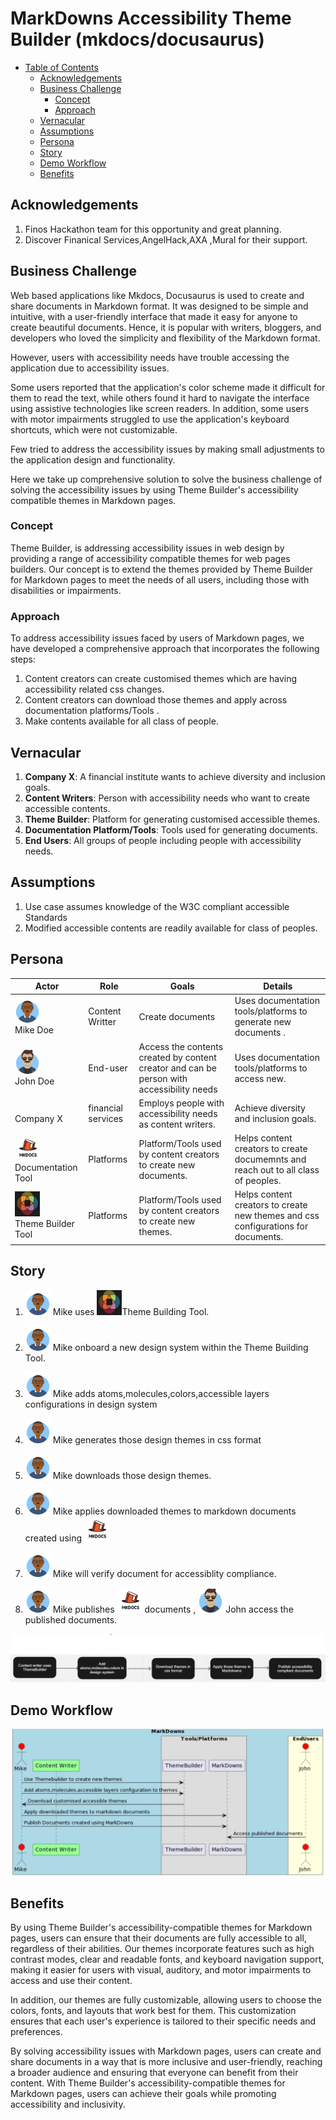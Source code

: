 # MarkDowns Accessibility Theme Builder (mkdocs/docusaurus)


  - [Table of Contents](#table-of-contents)
    - [Acknowledgements](#acknowledgements)
    - [Business Challenge](#business-challenge)
        - [Concept](#concept)
        - [Approach](#approach)
    - [Vernacular](#vernacular)
    - [Assumptions](#assumptions)
    - [Persona](#persona)
    - [Story](#story)
    - [Demo Workflow](#todo)    
    - [Benefits](#benefits)
  


## Acknowledgements

1. Finos Hackathon team for this opportunity and great planning.
2. Discover Finanical Services,AngelHack,AXA ,Mural for their support.

## Business Challenge

Web based applications like Mkdocs, Docusaurus is used to create and share documents in Markdown format. 
It was designed to be simple and intuitive, with a user-friendly interface that made it easy for anyone to create beautiful documents.
Hence, it is popular with writers, bloggers, and developers who loved the simplicity and flexibility of the Markdown format. 

However, users with accessibility needs have trouble accessing the application due to accessibility issues.

Some users reported that the application's color scheme made it difficult for them to read the text, while others found it hard to navigate the interface using assistive technologies like screen readers. 
In addition, some users with motor impairments struggled to use the application's keyboard shortcuts, which were not customizable.

Few tried to address the accessibility issues by making small adjustments to the application design and functionality.

Here we take up comprehensive solution to solve the business challenge of solving the accessibility issues by using Theme Builder's accessibility compatible themes in Markdown pages. 

### Concept
Theme Builder, is addressing accessibility issues in web design by providing a range of accessibility compatible themes for web pages builders. 
Our concept is to extend the themes provided by Theme Builder for Markdown pages to meet the needs of all users, including those with disabilities or impairments.


### Approach
To address accessibility issues faced by users of Markdown pages, we have developed a comprehensive approach that incorporates the following steps:

1. Content creators can create customised themes which are having accessibility related css changes.
2. Content creators can download those themes and apply across documentation platforms/Tools .
3. Make contents available for all class of people.

## Vernacular

1. **Company X**: A financial institute wants to achieve diversity and inclusion goals.
2. **Content Writers**: Person with accessibility needs who want to create accessible contents.
3. **Theme Builder**: Platform for generating customised accessible themes.
4. **Documentation Platform/Tools**: Tools used for generating documents.
5. **End Users**: All groups of people including people with accessibility needs.


## Assumptions

1. Use case assumes knowledge of the W3C compliant accessible Standards 
2. Modified accessible contents are readily available for class of peoples.


## Persona

| Actor                                                                                 | Role | Goals                                                                                     | Details                                                                            |
|---------------------------------------------------------------------------------------| --- |-------------------------------------------------------------------------------------------|------------------------------------------------------------------------------------|
| <img src="./images/mike.png" width="40" height="40"> <br> Mike Doe                    | Content Writter | Create documents                                                                          | Uses documentation tools/platforms to generate new documents  .                    |
| <img src="./images/john.png" width="40" height="40"> <br> John Doe                    | End-user | Access the contents created by content creator and can be person with accessibility needs | Uses documentation tools/platforms to access new.                                  |
| <br>Company X                                                                         | financial services | Employs people with  accessibility needs as content writers.                              | Achieve diversity and inclusion goals.                                             |
| <img src="./images/Mkdocs_tool.png" width="40" height="40">  <br>Documentation Tool   | Platforms | Platform/Tools used by content creators to create new documents.                          | Helps content creators to create documemnts and reach out to all class of peoples. |
| <img src="./images/Theme_Builder.png" width="40" height="40">  <br>Theme Builder Tool | Platforms | Platform/Tools used by content creators to create new themes.                             | Helps content creators to create new themes and css configurations for documents. |

## Story



1. <img src="./images/mike.png" width="40" height="40"> Mike uses  <img src="./images/Theme_Builder.png" width="40" height="40">Theme Building Tool.
2. <img src="./images/mike.png" width="40" height="40"> Mike onboard a new design system within the Theme Building Tool.
3. <img src="./images/mike.png" width="40" height="40"> Mike adds atoms,molecules,colors,accessible layers configurations in design system
4. <img src="./images/mike.png" width="40" height="40"> Mike generates those design themes in css format
5. <img src="./images/mike.png" width="40" height="40"> Mike downloads those design themes.

6. <img src="./images/mike.png" width="40" height="40"> Mike applies downloaded themes to markdown documents created using <img src="./images/Mkdocs_tool.png" width="40" height="40">
7. <img src="./images/mike.png" width="40" height="40"> Mike will verify document for accessiblity compliance.
8. <img src="./images/mike.png" width="40" height="40"> Mike publishes <img src="./images/Mkdocs_tool.png" width="40" height="40"> documents ,  <img src="./images/john.png" width="40" height="40"> John access the published documents.

![story](./images/flow_diagram.png)

## Demo Workflow
![Demo Workflow](./images/Usecase_sequence_diagrams.png)


## Benefits
By using Theme Builder's accessibility-compatible themes for Markdown pages, users can ensure that their documents are fully accessible to all, regardless of their abilities. Our themes incorporate features such as high contrast modes, clear and readable fonts, and keyboard navigation support, making it easier for users with visual, auditory, and motor impairments to access and use their content.

In addition, our themes are fully customizable, allowing users to choose the colors, fonts, and layouts that work best for them. This customization ensures that each user's experience is tailored to their specific needs and preferences.

By solving accessibility issues with Markdown pages, users can create and share documents in a way that is more inclusive and user-friendly, reaching a broader audience and ensuring that everyone can benefit from their content. With Theme Builder's accessibility-compatible themes for Markdown pages, users can achieve their goals while promoting accessibility and inclusivity.